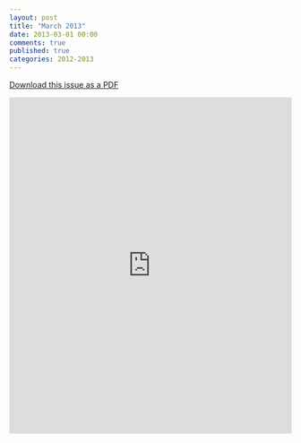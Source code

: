 ```yaml
---
layout: post
title: "March 2013"
date: 2013-03-01 00:00
comments: true
published: true
categories: 2012-2013
---
```


<p><a href="https://dl.dropboxusercontent.com/u/88008064/FrJournals/2012-2013/March%202013.pdf">Download this issue as a PDF</a></p>

<iframe class="scribd_iframe_embed" src="http://www.scribd.com/embeds/146388667/content?start_page=1&view_mode=list&access_key=key-7fpxrzc8uw2vvlfgitk" data-auto-height="true" data-aspect-ratio="0.772727272727273" scrolling="no" id="doc_63491" width="100%" height="600" frameborder="0"></iframe>